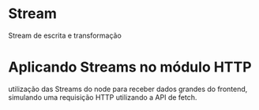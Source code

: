 # Stream
 Stream de escrita e transformação

 # Aplicando Streams no módulo HTTP
 utilização das Streams do node para receber dados grandes do frontend, simulando uma requisição HTTP utilizando a API de fetch.
